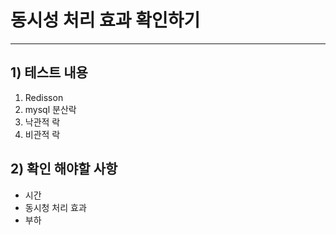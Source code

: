 # 동시성 처리 효과 확인하기

---
## 1) 테스트 내용

1. Redisson
2. mysql 분산락
3. 낙관적 락
4. 비관적 락

## 2) 확인 해야할 사항
- 시간
- 동시청 처리 효과
- 부하